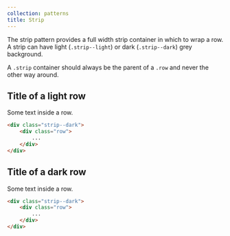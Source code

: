 ```yaml
---
collection: patterns
title: Strip
---
```


The strip pattern provides a full width strip container in which to wrap a row. A strip can have light (`.strip--light`) or dark (`.strip--dark`) grey background.

A `.strip` container should always be the parent of a `.row` and never the other way around.

<div class="strip--dark">
    <div class="row">
        <h2>Title of a light row</h2>
        <p>Some text inside a row.</p>
    </div>
</div>

```html
<div class="strip--dark">
    <div class="row">
        ...
    </div>
</div>
```

<div class="strip--dark">
    <div class="row">
        <h2>Title of a dark row</h2>
        <p>Some text inside a row.</p>
    </div>
</div>

```html
<div class="strip--dark">
    <div class="row">
        ...
    </div>
</div>
```
